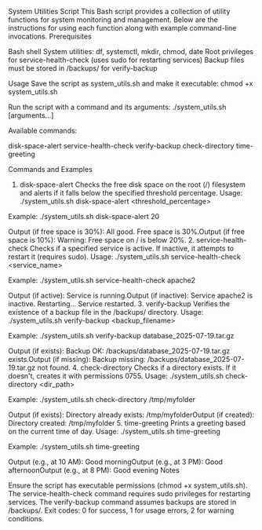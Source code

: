 System Utilities Script
This Bash script provides a collection of utility functions for system monitoring and management. Below are the instructions for using each function along with example command-line invocations.
Prerequisites

Bash shell
System utilities: df, systemctl, mkdir, chmod, date
Root privileges for service-health-check (uses sudo for restarting services)
Backup files must be stored in /backups/ for verify-backup

Usage
Save the script as system_utils.sh and make it executable:
chmod +x system_utils.sh

Run the script with a command and its arguments:
./system_utils.sh <command> [arguments...]

Available commands:

disk-space-alert
service-health-check
verify-backup
check-directory
time-greeting

Commands and Examples
1. disk-space-alert
Checks the free disk space on the root (/) filesystem and alerts if it falls below the specified threshold percentage.
Usage:
./system_utils.sh disk-space-alert <threshold_percentage>

Example:
./system_utils.sh disk-space-alert 20

Output (if free space is 30%): All good. Free space is 30%.Output (if free space is 10%): Warning: Free space on / is below 20%.
2. service-health-check
Checks if a specified service is active. If inactive, it attempts to restart it (requires sudo).
Usage:
./system_utils.sh service-health-check <service_name>

Example:
./system_utils.sh service-health-check apache2

Output (if active): Service is running.Output (if inactive): Service apache2 is inactive. Restarting... Service restarted.
3. verify-backup
Verifies the existence of a backup file in the /backups/ directory.
Usage:
./system_utils.sh verify-backup <backup_filename>

Example:
./system_utils.sh verify-backup database_2025-07-19.tar.gz

Output (if exists): Backup OK: /backups/database_2025-07-19.tar.gz exists.Output (if missing): Backup missing: /backups/database_2025-07-19.tar.gz not found.
4. check-directory
Checks if a directory exists. If it doesn't, creates it with permissions 0755.
Usage:
./system_utils.sh check-directory <dir_path>

Example:
./system_utils.sh check-directory /tmp/myfolder

Output (if exists): Directory already exists: /tmp/myfolderOutput (if created): Directory created: /tmp/myfolder
5. time-greeting
Prints a greeting based on the current time of day.
Usage:
./system_utils.sh time-greeting

Example:
./system_utils.sh time-greeting

Output (e.g., at 10 AM): Good morningOutput (e.g., at 3 PM): Good afternoonOutput (e.g., at 8 PM): Good evening
Notes

Ensure the script has executable permissions (chmod +x system_utils.sh).
The service-health-check command requires sudo privileges for restarting services.
The verify-backup command assumes backups are stored in /backups/.
Exit codes: 0 for success, 1 for usage errors, 2 for warning conditions.
